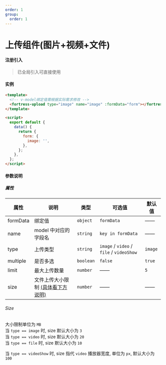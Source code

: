 ```yaml
---
order: 1
group:
  order: 1
---
```


# 上传组件(图片+视频+文件)

#### 注册引入

> 已全局引入可直接使用

#### 实例

```html
<template>
  <!-- v-model绑定值需根据实际需求修改 -->
  <fortress-upload type="image" name="image" :formData="form"></fortress-upload>
</template>

<script>
  export default {
    data() {
      return {
        form: {
          image: '',
        },
      };
    },
  };
</script>
```

#### 参数说明

##### 属性

| 属性 | 说明 | 类型 | 可选值 | 默认值 |
| --- | --- | --- | --- | --- |
| formData | 绑定值 | `object` | `formData` | —— |
| name | model 中对应的字段名 | `string` | `key in formData` | —— |
| type | 上传类型 | `string` | `image` / `video` / `file` / `videoShow` | `image` |
| multiple | 是否多选 | `boolean` | `false` | `true` |
| limit | 最大上传数量 | `number` | —— | `5` |
| size | 文件上传大小限制 [(具体看下方说明)](#size) | `number` | —— | —— |

###### Size

大小限制单位为 `MB`  
当 `type == image` 时, size 默认大小为 `3`  
当 `type == video` 时, size 默认大小为 `20`  
当 `type == file` 时, size 默认大小为 `10`

当 `type == videoShow` 时, size 指代 `video` 播放器宽度, 单位为 `px`, 默认大小为 `100`
